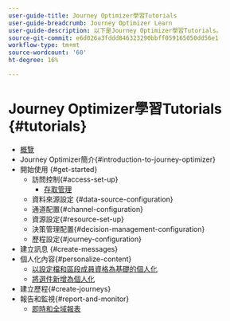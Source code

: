 ```yaml
---
user-guide-title: Journey Optimizer學習Tutorials
user-guide-breadcrumb: Journey Optimizer Learn
user-guide-description: 以下是Journey Optimizer學習Tutorials。
source-git-commit: e6d026a3fddd846323290bbff059165050dd56e1
workflow-type: tm+mt
source-wordcount: '60'
ht-degree: 16%

---
```



# Journey Optimizer學習Tutorials {#tutorials}

+ [概覽](/help/overview.md)
+ Journey Optimizer簡介{#introduction-to-journey-optimizer}
+ 開始使用 {#get-started}
   + 訪問控制{#access-set-up}
      + [存取管理](/help/set-up-access/access-management.md)
   + 資料來源設定 {#data-source-configuration}
   + 通道配置{#channel-configuration}
   + 資源設定{#resource-set-up}
   + 決策管理配置{#decision-management-configuration}
   + 歷程設定{#journey-configuration}
+ 建立訊息 {#create-messages}
+ 個人化內容{#personalize-content}
   + [以設定檔和區段成員資格為基礎的個人化](/help/personalize-content/profile-and-segment-membership-based-personalization.md)
   + [將選件新增為個人化](/help/personalize-content/add-offer-decisioning-to-messages.md)
+ 建立歷程{#create-journeys}
+ 報告和監視{#report-and-monitor}
   + [即時和全域報表](/help/report-and-monitor/live-and-global-reports.md)
